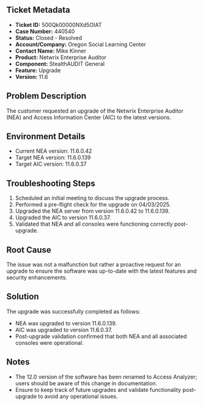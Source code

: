 ## Ticket Metadata
- **Ticket ID:** 500Qk00000NXd5OIAT
- **Case Number:** 440540
- **Status:** Closed - Resolved
- **Account/Company:** Oregon Social Learning Center
- **Contact Name:** Mike Kinner
- **Product:** Netwrix Enterprise Auditor
- **Component:** StealthAUDIT General
- **Feature:** Upgrade
- **Version:** 11.6

## Problem Description
The customer requested an upgrade of the Netwrix Enterprise Auditor (NEA) and Access Information Center (AIC) to the latest versions.

## Environment Details
- Current NEA version: 11.6.0.42
- Target NEA version: 11.6.0.139
- Target AIC version: 11.6.0.37

## Troubleshooting Steps
1. Scheduled an initial meeting to discuss the upgrade process.
2. Performed a pre-flight check for the upgrade on 04/03/2025.
3. Upgraded the NEA server from version 11.6.0.42 to 11.6.0.139.
4. Upgraded the AIC to version 11.6.0.37.
5. Validated that NEA and all consoles were functioning correctly post-upgrade.

## Root Cause
The issue was not a malfunction but rather a proactive request for an upgrade to ensure the software was up-to-date with the latest features and security enhancements.

## Solution
The upgrade was successfully completed as follows:
- NEA was upgraded to version 11.6.0.139.
- AIC was upgraded to version 11.6.0.37.
- Post-upgrade validation confirmed that both NEA and all associated consoles were operational.

## Notes
- The 12.0 version of the software has been renamed to Access Analyzer; users should be aware of this change in documentation.
- Ensure to keep track of future upgrades and validate functionality post-upgrade to avoid any operational issues.